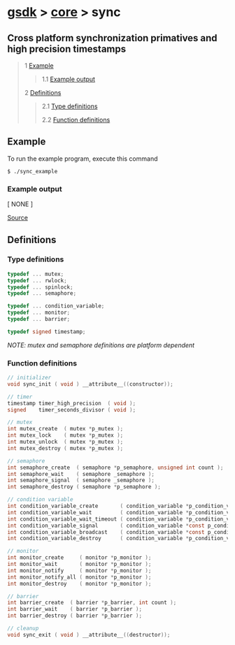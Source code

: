 # [gsdk](../../README.md) > [core](../core.md) > sync

## Cross platform synchronization primatives and high precision timestamps

 > 1 [Example](#example)
 >
 >> 1.1 [Example output](#example-output)
 >
 > 2 [Definitions](#definitions)
 >
 >> 2.1 [Type definitions](#type-definitions)
 >>
 >> 2.2 [Function definitions](#function-definitions)

 ## Example
 To run the example program, execute this command
 ```
 $ ./sync_example
 ```
 ### Example output
 [ NONE ]

 [Source](main.c) 
 ## Definitions
 ### Type definitions
 ```c
 typedef ... mutex;
 typedef ... rwlock;
 typedef ... spinlock;
 typedef ... semaphore;

 typedef ... condition_variable;
 typedef ... monitor;
 typedef ... barrier;

 typedef signed timestamp;
 ```
 *NOTE: mutex and semaphore definitions are platform dependent*
 ### Function definitions
 ```c 
 // initializer
void sync_init ( void ) __attribute__((constructor));

// timer
timestamp timer_high_precision  ( void );
signed    timer_seconds_divisor ( void );

// mutex
int mutex_create  ( mutex *p_mutex );
int mutex_lock    ( mutex *p_mutex );
int mutex_unlock  ( mutex *p_mutex );
int mutex_destroy ( mutex *p_mutex );

// semaphore
int semaphore_create  ( semaphore *p_semaphore, unsigned int count );
int semaphore_wait    ( semaphore _semaphore );
int semaphore_signal  ( semaphore _semaphore );
int semaphore_destroy ( semaphore *p_semaphore );

// condition variable
int condition_variable_create       ( condition_variable *p_condition_variable );
int condition_variable_wait         ( condition_variable *p_condition_variable, mutex *p_mutex );
int condition_variable_wait_timeout ( condition_variable *p_condition_variable, mutex *p_mutex, timestamp _time );
int condition_variable_signal       ( condition_variable *const p_condition_variable );
int condition_variable_broadcast    ( condition_variable *const p_condition_variable );
int condition_variable_destroy      ( condition_variable *p_condition_variable );

// monitor
int monitor_create     ( monitor *p_monitor );
int monitor_wait       ( monitor *p_monitor );
int monitor_notify     ( monitor *p_monitor );
int monitor_notify_all ( monitor *p_monitor );
int monitor_destroy    ( monitor *p_monitor );

// barrier
int barrier_create  ( barrier *p_barrier, int count );
int barrier_wait    ( barrier *p_barrier );
int barrier_destroy ( barrier *p_barrier );

// cleanup
void sync_exit ( void ) __attribute__((destructor));
 ```
